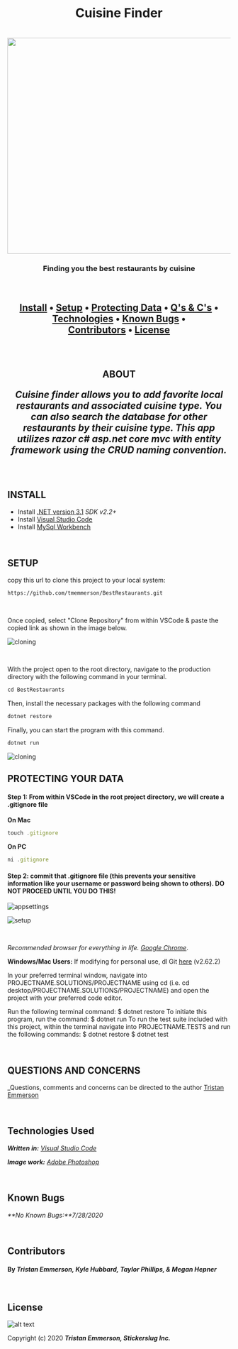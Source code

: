 **<h1 align = "center"> Cuisine Finder**

<h1 align="center">
  <img width="800" height="487" src="https://coding-assets.s3-us-west-2.amazonaws.com/img/best_restaurants.png">
</h1>


**<h3 align="center">Finding you the best restaurants by cuisine**

<br>

**<h2 align = "center">
  <a href="#install">Install</a> •
  <a href="#setup">Setup</a> •
  <a href="#protecting-your-data">Protecting Data</a> •
  <a href="#questions-and-concerns">Q's & C's</a> •
  <a href="#technologies-used">Technologies</a> •
  <a href="#known-bugs">Known Bugs</a> •  
  <a href="#contributors">Contributors</a> •
  <a href="#license">License</a>**

<br>
<h2 align = "center">

**ABOUT**

</p>

_Cuisine finder allows you to add favorite local restaurants and associated cuisine type. You can also search the database for other restaurants by their cuisine type. This app utilizes razor c# asp.net core mvc with entity framework using the CRUD naming convention._

<br>

## **INSTALL**

* Install [.NET version 3.1](https://dotnet.microsoft.com/download/dotnet-core/2.2) _SDK v2.2+_
* Install [Visual Studio Code](https://code.visualstudio.com/)
* Install [MySql Workbench](https://www.mysql.com/products/workbench/)

<br>

## **SETUP**


copy this url to clone this project to your local system:
```html
https://github.com/tmemmerson/BestRestaurants.git
```

<br>

Once copied, select "Clone Repository" from within VSCode & paste the copied link as shown in the image below.

![cloning](https://coding-assets.s3-us-west-2.amazonaws.com/img/clone-github2.gif "Cloning from Github within VSCode")

<br>

With the project open to the root directory, navigate to the production directory with the following command in your terminal.
```js 
cd BestRestaurants
```

Then, install the necessary packages with the following command
```js 
dotnet restore 
```

Finally, you can start the program with this command.
```js 
dotnet run 
```

![cloning](https://coding-assets.s3-us-west-2.amazonaws.com/img/dotnet-readme.gif "How to clone repo")


## **PROTECTING YOUR DATA**

#### **Step 1: From within VSCode in the root project directory, we will create a .gitignore file**

**On Mac**
```js 
touch .gitignore 
```

**On PC**
```js 
ni .gitignore 
```

#### Step 2: commit that .gitignore file (this prevents your sensitive information like your username or password being shown to others). **DO NOT PROCEED UNTIL YOU DO THIS!**


![appsettings](https://coding-assets.s3-us-west-2.amazonaws.com/img/app-settings.png)

![setup](https://coding-assets.s3-us-west-2.amazonaws.com/img/readme-image-3.jpg "Set up instructions")

<br>



_Recommended browser for everything in life. [Google Chrome](https://www.google.com/chrome/)_.




**Windows/Mac Users:** If modifying for personal use, dl Git [here](https://git-scm.com/downloads/) (v2.62.2)





In your preferred terminal window, navigate into PROJECTNAME.SOLUTIONS/PROJECTNAME using cd (i.e. cd desktop/PROJECTNAME.SOLUTIONS/PROJECTNAME) and open the project with your preferred code editor.

Run the following terminal command: $ dotnet restore
To initiate this program, run the command: $ dotnet run
To run the test suite included with this project, within the terminal navigate into PROJECTNAME.TESTS and run the following commands:
$ dotnet restore
$ dotnet test

<br>




## **QUESTIONS AND CONCERNS**

_Questions, comments and concerns can be directed to the author [Tristan Emmerson](tristan@stickerslug.com)

<br>

## **Technologies Used**

_**Written in:** [Visual Studio Code](https://code.visualstudio.com/)_

_**Image work:** [Adobe Photoshop](https://www.adobe.com/products/photoshop.html/)_

<br>


## **Known Bugs**

_**No Known Bugs:**7/28/2020_

<br>


## **Contributors**

#### By _**Tristan Emmerson, Kyle Hubbard, Taylor Phillips, & Megan Hepner**_

<br>

## **License**
![alt text][logo]

[logo]: https://img.shields.io/bower/l/bootstrap "MIT License"

Copyright (c) 2020 **_Tristan Emmerson, Stickerslug Inc._**